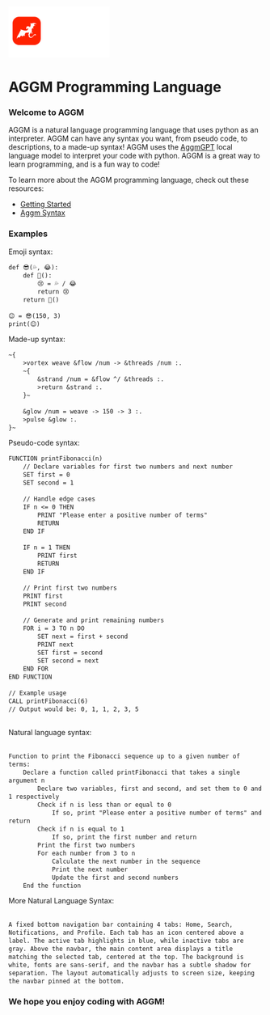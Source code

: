 <picture>
  <img src="banner.png" alt="Swift logo" height="100">
</picture>

# AGGM Programming Language

### Welcome to AGGM

AGGM is a natural language programming language that uses python as an interpreter. AGGM can have any syntax you want, from pseudo code, to descriptions, to a made-up syntax! AGGM uses the [AggmGPT](https://github.com/Adolfo-GM/AggmGPT-2) local language model to interpret your code with python. AGGM is a great way to learn programming, and is a fun way to code!

To learn more about the AGGM programming language, check out these resources:

- [Getting Started](resources/getting-started.md)
- [Aggm Syntax](resources/aggm-syntax.md)

### Examples

Emoji syntax:

```
def 😎(💦, 😂):
    def 🥳():
        😢 = 💦 / 😂
        return 😢
    return 🥳()

😊 = 😎(150, 3)
print(😊)
```

Made-up syntax:

```
~{  
    >vortex weave &flow /num -> &threads /num :.  
    ~{  
        &strand /num = &flow ^/ &threads :.  
        >return &strand :.  
    }~  

    &glow /num = weave -> 150 -> 3 :.  
    >pulse &glow :.  
}~

```

Pseudo-code syntax:

```
FUNCTION printFibonacci(n)
    // Declare variables for first two numbers and next number
    SET first = 0
    SET second = 1
    
    // Handle edge cases
    IF n <= 0 THEN
        PRINT "Please enter a positive number of terms"
        RETURN
    END IF
    
    IF n = 1 THEN
        PRINT first
        RETURN
    END IF
    
    // Print first two numbers
    PRINT first
    PRINT second
    
    // Generate and print remaining numbers
    FOR i = 3 TO n DO
        SET next = first + second
        PRINT next
        SET first = second
        SET second = next
    END FOR
END FUNCTION

// Example usage
CALL printFibonacci(6)
// Output would be: 0, 1, 1, 2, 3, 5


```

Natural language syntax:

```

Function to print the Fibonacci sequence up to a given number of terms:
    Declare a function called printFibonacci that takes a single argument n
        Declare two variables, first and second, and set them to 0 and 1 respectively
        Check if n is less than or equal to 0
            If so, print "Please enter a positive number of terms" and return
        Check if n is equal to 1
            If so, print the first number and return
        Print the first two numbers
        For each number from 3 to n
            Calculate the next number in the sequence
            Print the next number
            Update the first and second numbers
    End the function

```

More Natural Language Syntax:

```

A fixed bottom navigation bar containing 4 tabs: Home, Search, Notifications, and Profile. Each tab has an icon centered above a label. The active tab highlights in blue, while inactive tabs are gray. Above the navbar, the main content area displays a title matching the selected tab, centered at the top. The background is white, fonts are sans-serif, and the navbar has a subtle shadow for separation. The layout automatically adjusts to screen size, keeping the navbar pinned at the bottom.

```




### We hope you enjoy coding with AGGM!
